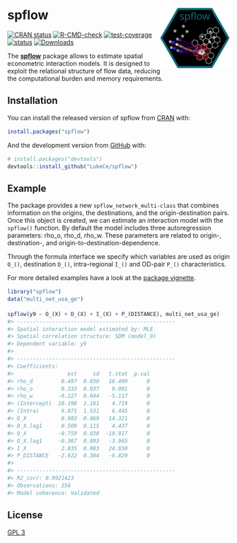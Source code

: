 
<!-- README.md is generated from README.Rmd. Please edit that file -->

# spflow <a href="https://lukece.github.io/spflow/"><img src="man/figures/logo.svg" align="right" height="138" alt="spflow website" /></a>

<!-- badges: start -->

[![CRAN
status](https://www.r-pkg.org/badges/version/spflow)](https://CRAN.R-project.org/package=spflow)
[![R-CMD-check](https://github.com/LukeCe/spflow/workflows/R-CMD-check/badge.svg)](https://github.com/LukeCe/spflow/actions)
[![test-coverage](https://codecov.io/gh/LukeCe/spflow/branch/master/graph/badge.svg)](https://github.com/LukeCe/spflow/actions)
[![status](https://tinyverse.netlify.com/badge/spflow)](https://CRAN.R-project.org/package=spflow)
[![Downloads](https://cranlogs.r-pkg.org/badges/spflow?color=brightgreen)](https://www.r-pkg.org/pkg/spflow)
<!-- badges: end -->

The [**spflow**](https://lukece.github.io/spflow/) package allows to
estimate spatial econometric interaction models. It is designed to
exploit the relational structure of flow data, reducing the
computational burden and memory requirements.

## Installation

You can install the released version of spflow from
[CRAN](https://CRAN.R-project.org/package=spflow) with:

``` r
install.packages("spflow")
```

And the development version from
[GitHub](https://github.com/LukeCe/spflow/) with:

``` r
# install.packages("devtools")
devtools::install_github("LukeCe/spflow")
```

## Example

The package provides a new `spflow_network_multi-class` that combines
information on the origins, the destinations, and the origin-destination
pairs. Once this object is created, we can estimate an interaction model
with the `spflow()` function. By default the model includes three
autoregression parameters: rho_o, rho_d, rho_w. These parameters are
related to origin-, destination-, and origin-to-destination-dependence.

Through the formula interface we specify which variables are used as
origin `O_()`, destination `D_()`, intra-regional `I_()` and OD-pair
`P_()` characteristics.

For more detailed examples have a look at the [package
vignette](https://lukece.github.io/spflow/articles/paris_commute_flows.html).

``` r
library("spflow")
data("multi_net_usa_ge")

spflow(y9 ~ O_(X) + D_(X) + I_(X) + P_(DISTANCE), multi_net_usa_ge)
#> --------------------------------------------------
#> Spatial interaction model estimated by: MLE  
#> Spatial correlation structure: SDM (model_9)
#> Dependent variable: y9
#> 
#> --------------------------------------------------
#> Coefficients:
#>                 est     sd   t.stat  p.val
#> rho_d         0.497  0.030   16.499      0
#> rho_o         0.333  0.037    9.001      0
#> rho_w        -0.227  0.044   -5.117      0
#> (Intercept)  10.198  2.161    4.719      0
#> (Intra)       9.871  1.531    6.445      0
#> D_X           0.983  0.069   14.321      0
#> D_X.lag1      0.509  0.115    4.437      0
#> O_X          -0.759  0.038  -19.917      0
#> O_X.lag1     -0.367  0.093   -3.965      0
#> I_X           2.035  0.083   24.650      0
#> P_DISTANCE   -2.622  0.384   -6.829      0
#> 
#> --------------------------------------------------
#> R2_corr: 0.9921423  
#> Observations: 256  
#> Model coherence: Validated
```

## License

[GPL 3](https://www.r-project.org/Licenses/GPL-3)

